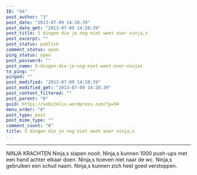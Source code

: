 ```yaml
---
ID: "94"
post_author: "3"
post_date: "2013-07-09 14:28:39"
post_date_gmt: "2013-07-09 14:28:39"
post_title: 5 dingen die je nog niet weet over ninja,s
post_excerpt: ""
post_status: publish
comment_status: open
ping_status: open
post_password: ""
post_name: 5-dingen-die-je-nog-niet-weet-over-ninjas
to_ping: ""
pinged: ""
post_modified: "2013-07-09 14:28:39"
post_modified_gmt: "2013-07-09 14:28:39"
post_content_filtered: ""
post_parent: "0"
guid: https://sebitoliu.wordpress.com/?p=94
menu_order: "0"
post_type: post
post_mime_type: ""
comment_count: "0"
title: 5 dingen die je nog niet weet over ninja,s
...
```

---

NINJA KRACHTEN
Ninja,s slapen nooit.
Ninja,s kunnen 1000 push-ups met een hand achter elkaar doen.
Ninja,s hoeven niet naar de wc.
Ninja,s gebruiken een schuil naam.
Ninja,s kunnen zich heel goed verstoppen.
